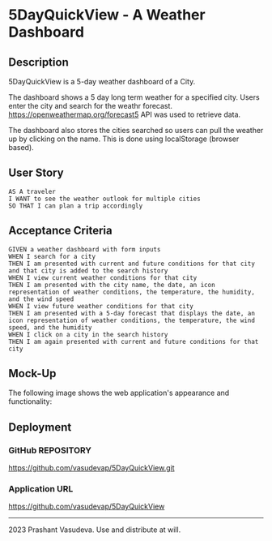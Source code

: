 # 5DayQuickView - A Weather Dashboard

## Description

5DayQuickView is a 5-day weather dashboard of a City.

The dashboard shows a 5 day long term weather for a specified city.  Users enter the city and search for the weathr forecast.  https://openweathermap.org/forecast5 API was used to retrieve data. 

The dashboard also stores the cities searched so users can pull the weather up by clicking on the name. This is done using localStorage (browser based).

## User Story

```
AS A traveler
I WANT to see the weather outlook for multiple cities
SO THAT I can plan a trip accordingly
```

## Acceptance Criteria

```
GIVEN a weather dashboard with form inputs
WHEN I search for a city
THEN I am presented with current and future conditions for that city and that city is added to the search history
WHEN I view current weather conditions for that city
THEN I am presented with the city name, the date, an icon representation of weather conditions, the temperature, the humidity, and the wind speed
WHEN I view future weather conditions for that city
THEN I am presented with a 5-day forecast that displays the date, an icon representation of weather conditions, the temperature, the wind speed, and the humidity
WHEN I click on a city in the search history
THEN I am again presented with current and future conditions for that city
```

## Mock-Up

The following image shows the web application's appearance and functionality:

## Deployment

### GitHub REPOSITORY

https://github.com/vasudevap/5DayQuickView.git

### Application URL

https://github.com/vasudevap/5DayQuickView


- - -
2023 Prashant Vasudeva. Use and distribute at will.
